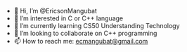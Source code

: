 - 👋 Hi, I’m @EricsonMangubat
- 👀 I’m interested in C or C++ language
- 🌱 I’m currently learning CS50 Understanding Technology
- 💞️ I’m looking to collaborate on C++ programming
- 📫 How to reach me: ecmangubat@gmail.com

<!---
EricsonMangubat/EricsonMangubat is a ✨ special ✨ repository because its `README.md` (this file) appears on your GitHub profile.
You can click the Preview link to take a look at your changes.
--->
